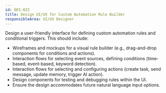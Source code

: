 ```yaml
---
id: DES-023
title: Design UI/UX for Custom Automation Rule Builder
responsibleArea: UI/UX Designer
---
```

Design a user-friendly interface for defining custom automation rules and conditional triggers. This should include:
*   Wireframes and mockups for a visual rule builder (e.g., drag-and-drop components for conditions and actions).
*   Interaction flows for selecting event sources, defining conditions (time-based, event-based, keyword detection).
*   Interaction flows for selecting and configuring actions (create task, send message, update memory, trigger AI action).
*   Design components for testing and debugging rules within the UI.
*   Ensure the design accommodates future natural language input options.